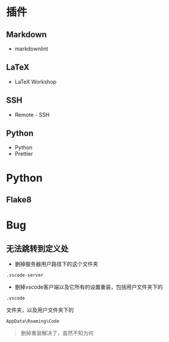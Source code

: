 # 插件

## Markdown
* markdownlint

## LaTeX 
* LaTeX Workshop

## SSH
* Remote - SSH

## Python
* Python
* Prettier 

# Python

## Flake8

# Bug

## 无法跳转到定义处
* 删掉服务器用户路径下的这个文件夹
```language
.vscode-server
```
* 删掉vscode客户端以及它所有的设置重装，包括用户文件夹下的
```language
.vscode
```
文件夹，以及用户文件夹下的
```language
AppData\Roaming\Code
```

> 删掉重装解决了，虽然不知为何



